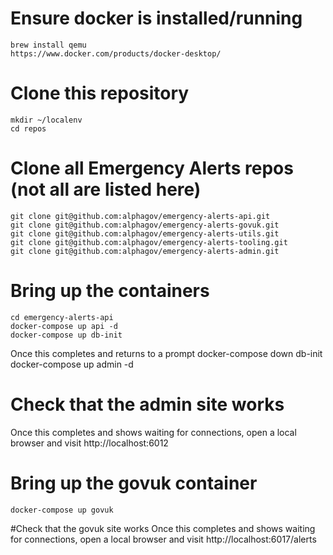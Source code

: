 # Ensure docker is installed/running
    brew install qemu
    https://www.docker.com/products/docker-desktop/

# Clone this repository
    mkdir ~/localenv
    cd repos

# Clone all Emergency Alerts repos (not all are listed here)
    git clone git@github.com:alphagov/emergency-alerts-api.git
    git clone git@github.com:alphagov/emergency-alerts-govuk.git
    git clone git@github.com:alphagov/emergency-alerts-utils.git
    git clone git@github.com:alphagov/emergency-alerts-tooling.git
    git clone git@github.com:alphagov/emergency-alerts-admin.git
    
# Bring up the containers
    cd emergency-alerts-api
    docker-compose up api -d
    docker-compose up db-init
Once this completes and returns to a prompt
    docker-compose down db-init
    docker-compose up admin -d

# Check that the admin site works
Once this completes and shows waiting for connections, open a local browser and visit http://localhost:6012

# Bring up the govuk container
    docker-compose up govuk

#Check that the govuk site works
Once this completes and shows waiting for connections, open a local browser and visit http://localhost:6017/alerts
